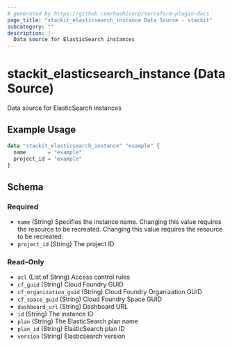 ```yaml
---
# generated by https://github.com/hashicorp/terraform-plugin-docs
page_title: "stackit_elasticsearch_instance Data Source - stackit"
subcategory: ""
description: |-
  Data source for ElasticSearch instances
---
```


# stackit_elasticsearch_instance (Data Source)

Data source for ElasticSearch instances

## Example Usage

```terraform
data "stackit_elasticsearch_instance" "example" {
  name       = "example"
  project_id = "example"
}
```

<!-- schema generated by tfplugindocs -->
## Schema

### Required

- `name` (String) Specifies the instance name. Changing this value requires the resource to be recreated. Changing this value requires the resource to be recreated.
- `project_id` (String) The project ID.

### Read-Only

- `acl` (List of String) Access control rules
- `cf_guid` (String) Cloud Foundry GUID
- `cf_organization_guid` (String) Cloud Foundry Organization GUID
- `cf_space_guid` (String) Cloud Foundry Space GUID
- `dashboard_url` (String) Dashboard URL
- `id` (String) The instance ID
- `plan` (String) The ElasticSearch plan name
- `plan_id` (String) ElasticSearch plan ID
- `version` (String) Elasticsearch version


